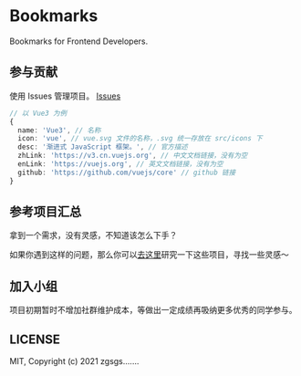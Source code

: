 # Bookmarks

Bookmarks for Frontend Developers.

## 参与贡献

使用 Issues 管理项目。
[Issues](https://github.com/zgsgs/tg-ui/issues)

``` ts
// 以 Vue3 为例
{
  name: 'Vue3', // 名称
  icon: 'vue', // vue.svg 文件的名称，.svg 统一存放在 src/icons 下
  desc: '渐进式 JavaScript 框架。', // 官方描述
  zhLink: 'https://v3.cn.vuejs.org', // 中文文档链接，没有为空
  enLink: 'https://vuejs.org', // 英文文档链接，没有为空
  github: 'https://github.com/vuejs/core' // github 链接
}
```

## 参考项目汇总

拿到一个需求，没有灵感，不知道该怎么下手？

如果你遇到这样的问题，那么你可以[去这里](https://github.com/zgsgs/tg-ui/discussions/4)研究一下这些项目，寻找一些灵感～

## 加入小组

项目初期暂时不增加社群维护成本，等做出一定成绩再吸纳更多优秀的同学参与。

## LICENSE

MIT, Copyright (c) 2021 zgsgs.......
